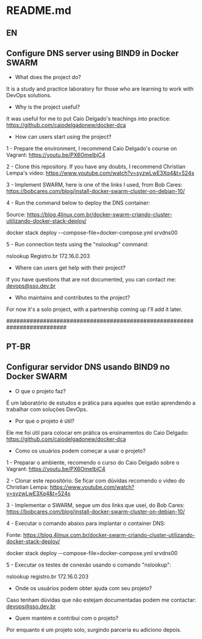 # README.md

## EN

## Configure DNS server using BIND9 in Docker SWARM

- What does the project do?

It is a study and practice laboratory for those who are learning to work with DevOps solutions.

- Why is the project useful?

It was useful for me to put Caio Delgado's teachings into practice: https://github.com/caiodelgadonew/docker-dca

- How can users start using the project?

1 - Prepare the environment, I recommend Caio Delgado's course on Vagrant: https://youtu.be/PX6OmeIbjC4

2 - Clone this repository. If you have any doubts, I recommend Christian Lempa's video: https://www.youtube.com/watch?v=syzwLwE3Xq4&t=524s

3 - Implement SWARM, here is one of the links I used, from Bob Cares: https://bobcares.com/blog/install-docker-swarm-cluster-on-debian-10/

4 - Run the command below to deploy the DNS container:

Source: https://blog.4linux.com.br/docker-swarm-criando-cluster-utilizando-docker-stack-deploy/

docker stack deploy --compose-file=docker-compose.yml srvdns00

5 - Run connection tests using the "nslookup" command:

nslookup Registro.br 172.16.0.203

- Where can users get help with their project?

If you have questions that are not documented, you can contact me: devops@sso.dev.br

- Who maintains and contributes to the project?

For now it's a solo project, with a partnership coming up I'll add it later.

##########################################################################

## PT-BR

## Configurar servidor DNS usando BIND9 no Docker SWARM

- O que o projeto faz?

É um laboratório de estudos e prática para aqueles que estão aprendendo a trabalhar com soluções DevOps.

- Por que o projeto é útil?

Ele me foi útil para colocar em prática os ensinamentos do Caio Delgado: https://github.com/caiodelgadonew/docker-dca

- Como os usuários podem começar a usar o projeto?

1 - Preparar o ambiente, recomendo o curso do Caio Delgado sobre o Vagrant: https://youtu.be/PX6OmeIbjC4

2 - Clonar este repositório. Se ficar com dúvidas recomendo o vídeo do Christian Lempa: https://www.youtube.com/watch?v=syzwLwE3Xq4&t=524s

3 - Implementar o SWARM, segue um dos links que usei, do Bob Cares: https://bobcares.com/blog/install-docker-swarm-cluster-on-debian-10/

4 - Executar o comando abaixo para implantar o container DNS:

Fonte: https://blog.4linux.com.br/docker-swarm-criando-cluster-utilizando-docker-stack-deploy/

docker stack deploy --compose-file=docker-compose.yml srvdns00 

5 - Executar os testes de conexão usando o comando "nslookup":

nslookup registro.br 172.16.0.203

- Onde os usuários podem obter ajuda com seu projeto?

Caso tenham dúvidas que não estejam documentadas podem me contactar: devops@sso.dev.br

- Quem mantém e contribui com o projeto?

Por enquanto é um projeto solo, surgindo parceria eu adiciono depois.

